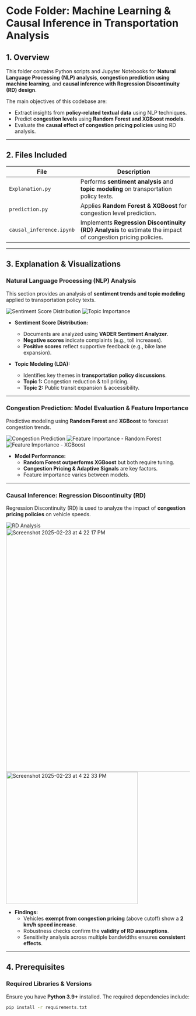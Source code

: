 # **Code Folder: Machine Learning & Causal Inference in Transportation Analysis**

## **1. Overview**
This folder contains Python scripts and Jupyter Notebooks for **Natural Language Processing (NLP) analysis**, **congestion prediction using machine learning**, and **causal inference with Regression Discontinuity (RD) design**.

The main objectives of this codebase are:
- Extract insights from **policy-related textual data** using NLP techniques.
- Predict **congestion levels** using **Random Forest and XGBoost models**.
- Evaluate the **causal effect of congestion pricing policies** using RD analysis.

---

## **2. Files Included**
| File | Description |
|------|------------|
| `Explanation.py` | Performs **sentiment analysis** and **topic modeling** on transportation policy texts. |
| `prediction.py` | Applies **Random Forest & XGBoost** for congestion level prediction. |
| `causal_inference.ipynb` | Implements **Regression Discontinuity (RD) Analysis** to estimate the impact of congestion pricing policies. |

---

## **3. Explanation & Visualizations**
### **Natural Language Processing (NLP) Analysis**
This section provides an analysis of **sentiment trends and topic modeling** applied to transportation policy texts.

![Sentiment Score Distribution](https://github.com/user-attachments/assets/6f93f404-c408-480e-8bcf-73952429533f)
![Topic Importance](https://github.com/user-attachments/assets/6485018b-b460-4dee-9b7c-a90e884a57a0)

- **Sentiment Score Distribution:**  
  - Documents are analyzed using **VADER Sentiment Analyzer**.
  - **Negative scores** indicate complaints (e.g., toll increases).
  - **Positive scores** reflect supportive feedback (e.g., bike lane expansion).

- **Topic Modeling (LDA):**  
  - Identifies key themes in **transportation policy discussions**.
  - **Topic 1:** Congestion reduction & toll pricing.  
  - **Topic 2:** Public transit expansion & accessibility.

---

### **Congestion Prediction: Model Evaluation & Feature Importance**
Predictive modeling using **Random Forest** and **XGBoost** to forecast congestion trends.

![Congestion Prediction](https://github.com/user-attachments/assets/65334a84-aaed-4e8b-b4d4-709275868c24)
![Feature Importance - Random Forest](https://github.com/user-attachments/assets/3dc60b87-2b60-4a2a-bdac-5e53ddaefd0c)
![Feature Importance - XGBoost](https://github.com/user-attachments/assets/dcba2c2a-194b-4d07-89ed-8d4a0df58ae7)

- **Model Performance:**
  - **Random Forest outperforms XGBoost** but both require tuning.
  - **Congestion Pricing & Adaptive Signals** are key factors.
  - Feature importance varies between models.

---

### **Causal Inference: Regression Discontinuity (RD)**
Regression Discontinuity (RD) is used to analyze the impact of **congestion pricing policies** on vehicle speeds.

![RD Analysis](https://github.com/user-attachments/assets/56624bbc-0364-42c0-b8ff-eebbec1bc03f)
<img width="665" alt="Screenshot 2025-02-23 at 4 22 17 PM" src="https://github.com/user-attachments/assets/81cf2118-62ff-47a7-b443-df6745cf77be" />
<img width="361" alt="Screenshot 2025-02-23 at 4 22 33 PM" src="https://github.com/user-attachments/assets/4e6bb152-86fc-4754-89df-af30f15a62f0" />

- **Findings:**  
  - Vehicles **exempt from congestion pricing** (above cutoff) show a **2 km/h speed increase**.
  - Robustness checks confirm the **validity of RD assumptions**.
  - Sensitivity analysis across multiple bandwidths ensures **consistent effects**.

---

## **4. Prerequisites**
### **Required Libraries & Versions**
Ensure you have **Python 3.9+** installed. The required dependencies include:

```bash
pip install -r requirements.txt
